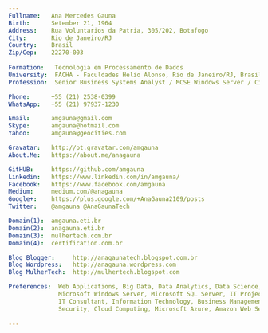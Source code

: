 ```yaml
---
Fullname:   Ana Mercedes Gauna
Birth:      Setember 21, 1964
Address:    Rua Voluntarios da Patria, 305/202, Botafogo
City:       Rio de Janeiro/RJ
Country:    Brasil
Zip/Cep:    22270-003
 
Formation:   Tecnologia em Processamento de Dados 
University:  FACHA - Faculdades Helio Alonso, Rio de Janeiro/RJ, Brasil, concluido em 2003
Profession:  Senior Business Systems Analyst / MCSE Windows Server / Cisco CCNA2

Phone:      +55 (21) 2538-0399 
WhatsApp:   +55 (21) 97937-1230

Email:      amgauna@gmail.com
Skype:      amgauna@hotmail.com
Yahoo:      amgauna@geocities.com

Gravatar:   http://pt.gravatar.com/amgauna
About.Me:   https://about.me/anagauna

GitHUB:     https://github.com/amgauna
Linkedin:   https://www.linkedin.com/in/amgauna/
Facebook:   https://www.facebook.com/amgauna
Medium:     medium.com/@anagauna
Google+:    https://plus.google.com/+AnaGauna2109/posts
Twitter:    @amgauna @AnaGaunaTech

Domain(1):  amgauna.eti.br
Domain(2):  anagauna.eti.br
Domain(3):  mulhertech.com.br
Domain(4):  certification.com.br

Blog Blogger:     http://anagaunatech.blogspot.com.br
Blog Wordpress:   http://anagauna.wordpress.com
Blog MulherTech:  http://mulhertech.blogspot.com

Preferences:  Web Applications, Big Data, Data Analytics, Data Science,  Computer Science, 
              Microsoft Windows Server, Microsoft SQL Server, IT Projects Management, PMI, ITIL, 
              IT Consultant, Information Technology, Business Management, Business Intelligence,
              Security, Cloud Computing, Microsoft Azure, Amazon Web Server (AWS), SQL Server, etc
             
---
```

